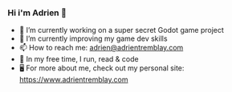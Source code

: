 ### Hi i'm Adrien 👋

- 🔭 I’m currently working on a super secret Godot game project
- 🌱 I’m currently improving my game dev skills
- 📫 How to reach me: adrien@adrientremblay.com
- 🧗 In my free time, I run, read & code
- 🖥️ For more about me, check out my personal site: https://www.adrientremblay.com
